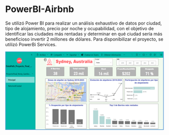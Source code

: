 # PowerBI-Airbnb
Se utilizó Power BI para realizar un análisis exhaustivo de datos por ciudad, tipo de alojamiento, precio por noche y ocupabilidad, con el objetivo de identificar las ciudades más rentadas y determinar en qué ciudad sería más beneficioso invertir 2 millones de dólares. 
Para disponibilizar el proyecto, se utilizó PowerBi Services.

![Proyecto Final Power Bi | Sydney-Australia](https://raw.githubusercontent.com/YennyGamboa/PowerBI-Airbnb/main/Trabajo%20Final.png)
